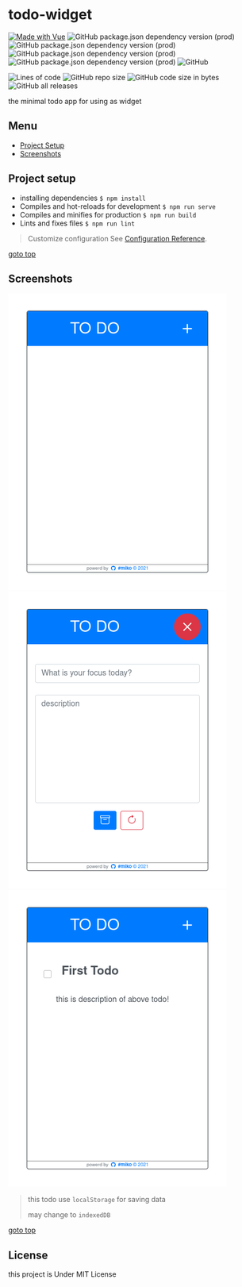 # todo-widget

[![Made with Vue](https://img.shields.io/badge/Vue-2-blue?logo=vue.js&logoColor=white)](https://www.npmjs.com/package/vue)
![GitHub package.json dependency version (prod)](https://img.shields.io/github/package-json/dependency-version/miko-github/todo-with-vue/vue)
![GitHub package.json dependency version (prod)](https://img.shields.io/github/package-json/dependency-version/miko-github/todo-with-vue/vuex)
![GitHub package.json dependency version (prod)](https://img.shields.io/github/package-json/dependency-version/miko-github/todo-with-vue/bootstrap)
![GitHub package.json dependency version (prod)](https://img.shields.io/github/package-json/dependency-version/miko-github/todo-with-vue/bootstrap-vue)
![GitHub](https://img.shields.io/github/license/miko-github/todo-with-vue)

![Lines of code](https://img.shields.io/tokei/lines/github/miko-github/todo-with-vue)
![GitHub repo size](https://img.shields.io/github/repo-size/miko-github/todo-with-vue)
![GitHub code size in bytes](https://img.shields.io/github/languages/code-size/miko-github/todo-with-vue)
![GitHub all releases](https://img.shields.io/github/downloads/miko-github/todo-with-vue/total)

the minimal todo app for using as widget

## Menu

- [Project Setup](#project-setup)
- [Screenshots](#screenshots)

## Project setup

- installing dependencies `$ npm install`
- Compiles and hot-reloads for development `$ npm run serve`
- Compiles and minifies for production `$ npm run build`
- Lints and fixes files `$ npm run lint`

> Customize configuration
> See [Configuration Reference](https://cli.vuejs.org/config/).

[goto top](#menu)

## Screenshots

![empty-viwe](./src/assets/screen-shots/empty-view.png)
![input-view](./src/assets/screen-shots/input-view.png)
![list-view](./src/assets/screen-shots/list-view.png)

> this todo use `localStorage` for saving data
>
> may change to `indexedDB`

[goto top](#menu)

## License

this project is Under MIT License
